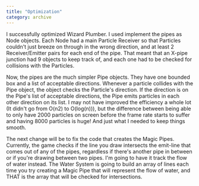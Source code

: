 ```yaml
---
title: "Optimization"
category: archive
---
```

I successfully optimized Wizard Plumber. I used implement the pipes as Node objects. Each Node had a main Particle Receiver so that Particles couldn't just breeze on through in the wrong direction, and at least 2 Receiver/Emitter pairs for each end of the pipe. That meant that an X-pipe junction had 9 objects to keep track of, and each one had to be checked for collisions with the Particles.

Now, the pipes are the much simpler Pipe objects. They have one bounded box and a list of acceptable directions. Whenever a particle collides with the Pipe object, the object checks the Particle's direction. If the direction is on the Pipe's list of acceptable directions, the Pipe emits particles in each other direction on its list. I may not have improved the efficiency a whole lot (It didn't go from O(n2) to O(log(n))), but the difference between being able to only have 2000 particles on screen before the frame rate starts to suffer and having 8000 particles is huge! And just what I needed to keep things smooth.

The next change will be to fix the code that creates the Magic Pipes. Currently, the game checks if the line you draw intersects the emit-line that comes out of any of the pipes, regardless if there's another pipe in between or if you're drawing between two pipes. I'm going to have it track the flow of water instead. The Water System is going to build an array of lines each time you try creating a Magic Pipe that will represent the flow of water, and THAT is the array that will be checked for intersections.